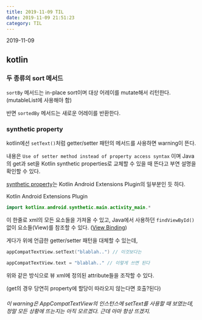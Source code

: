 ```yaml
---
title: 2019-11-09 TIL
date: 2019-11-09 21:51:23
category: TIL
---
```


2019-11-09

## kotlin

### 두 종류의 sort 메서드
`sortBy` 메서드는 in-place sort이며 대상 어레이를 mutate해서 리턴한다. (mutableList에 사용해야 함)

반면 `sortedBy` 메서드는 새로운 어레이를 반환한다.


### synthetic property

kotlin에선 `setText()`처럼 getter/setter 패턴의 메서드를 사용하면 warning이 뜬다.

내용은 `Use of setter method instead of property access syntax` 이며
Java의 get과 set을 Kotlin synthetic properties로 교체할 수 있을 때 뜬다고 부연 설명을 확인할 수 있다.

[synthetic property](https://kotlinlang.org/docs/tutorials/android-plugin.html#importing-synthetic-properties)는 Kotlin Android Extensions Plugin의 일부분인 듯 하다.

Kotlin Android Extensions Plugin
```kotlin
import kotlinx.android.synthetic.main.activity_main.*
```

이 한줄로 xml의 모든 요소들을 가져올 수 있고, Java에서 사용하던 `findViewById()` 없이 요소들(View)를 참조할 수 있다. ([View Binding](https://kotlinlang.org/docs/tutorials/android-plugin.html#view-binding))

게다가 위에 언급한 getter/setter 패턴을 대체할 수 있는데, 

```kotlin
appCompatTextView.setText("blablah..") // 이것보다는

appCompatTextView.text = "blablah.." // 이렇게 쓰면 된다
```
위와 같은 방식으로 뷰 xml에 정의된 attribute들을 조작할 수 있다.

(get의 경우 당연히 property에 할당이 따라오지 않는다면 호출?된다)


###### 이 warning은 AppCompatTextView의 인스턴스에 setText를 사용할 때 보였는데,  정말 모든 상황에 뜨는지는 아직 모르겠다. 근데 아마 항상 뜨겠지.
